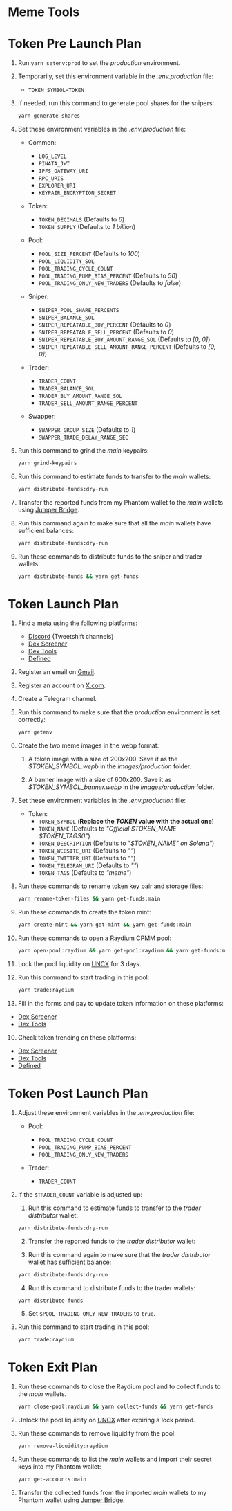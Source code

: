 # Meme Tools

# Token Pre Launch Plan

1. Run `yarn setenv:prod` to set the _production_ environment.

2. Temporarily, set this environment variable in the _.env.production_ file:

    - `TOKEN_SYMBOL=TOKEN`

3. If needed, run this command to generate pool shares for the snipers:

    ```bash
    yarn generate-shares
    ```

4. Set these environment variables in the _.env.production_ file:

    - Common:

        - `LOG_LEVEL`
        - `PINATA_JWT`
        - `IPFS_GATEWAY_URI`
        - `RPC_URIS`
        - `EXPLORER_URI`
        - `KEYPAIR_ENCRYPTION_SECRET`

    - Token:

        - `TOKEN_DECIMALS` (Defaults to _6_)
        - `TOKEN_SUPPLY` (Defaults to _1 billion_)

    - Pool:

        - `POOL_SIZE_PERCENT` (Defaults to _100_)
        - `POOL_LIQUIDITY_SOL`
        - `POOL_TRADING_CYCLE_COUNT`
        - `POOL_TRADING_PUMP_BIAS_PERCENT` (Defaults to _50_)
        - `POOL_TRADING_ONLY_NEW_TRADERS` (Defaults to _false_)

    - Sniper:

        - `SNIPER_POOL_SHARE_PERCENTS`
        - `SNIPER_BALANCE_SOL`
        - `SNIPER_REPEATABLE_BUY_PERCENT` (Defaults to _0_)
        - `SNIPER_REPEATABLE_SELL_PERCENT` (Defaults to _0_)
        - `SNIPER_REPEATABLE_BUY_AMOUNT_RANGE_SOL` (Defaults to _[0, 0]_)
        - `SNIPER_REPEATABLE_SELL_AMOUNT_RANGE_PERCENT` (Defaults to _[0, 0]_)

    - Trader:

        - `TRADER_COUNT`
        - `TRADER_BALANCE_SOL`
        - `TRADER_BUY_AMOUNT_RANGE_SOL`
        - `TRADER_SELL_AMOUNT_RANGE_PERCENT`

    - Swapper:
        - `SWAPPER_GROUP_SIZE` (Defaults to _1_)
        - `SWAPPER_TRADE_DELAY_RANGE_SEC`

5. Run this command to grind the _main_ keypairs:

    ```bash
    yarn grind-keypairs
    ```

6. Run this command to estimate funds to transfer to the _main_ wallets:

    ```bash
    yarn distribute-funds:dry-run
    ```

7. Transfer the reported funds from my Phantom wallet to the _main_ wallets using [Jumper Bridge](https://jumper.exchange/?fromChain=1&fromToken=0xdAC17F958D2ee523a2206206994597C13D831ec7&toChain=1151111081099710&toToken=11111111111111111111111111111111).

8. Run this command again to make sure that all the _main_ wallets have sufficient balances:

    ```bash
    yarn distribute-funds:dry-run
    ```

9. Run these commands to distribute funds to the sniper and trader wallets:

    ```bash
    yarn distribute-funds && yarn get-funds
    ```

# Token Launch Plan

1. Find a meta using the following platforms:

    - [Discord](https://discord.com/) (Tweetshift channels)
    - [Dex Screener](https://dexscreener.com/6h?rankBy=trendingScoreH6&order=desc)
    - [Dex Tools](https://www.dextools.io/app/en/trending)
    - [Defined](https://www.defined.fi/tokens/discover?createdAt=hour4&rankingBy=volume&rankingDirection=DESC)

2. Register an email on [Gmail](https://workspace.google.com/intl/en-US/gmail/).

3. Register an account on [X.com](https://x.com/i/flow/signup).

4. Create a Telegram channel.

5. Run this command to make sure that the _production_ environment is set correctly:

    ```bash
    yarn getenv
    ```

6. Create the two meme images in the webp format:

    1. A token image with a size of 200x200. Save it as the _$TOKEN_SYMBOL.wepb_ in the _images/production_ folder.

    2. A banner image with a size of 600x200. Save it as _$TOKEN_SYMBOL_banner.webp_ in the _images/production_ folder.

7. Set these environment variables in the _.env.production_ file:

    - Token:
        - `TOKEN_SYMBOL` (**Replace the _TOKEN_ value with the actual one**)
        - `TOKEN_NAME` (Defaults to _"Official $TOKEN_NAME $TOKEN_TAGS0"_)
        - `TOKEN_DESCRIPTION` (Defaults to _"$TOKEN_NAME" on Solana"_)
        - `TOKEN_WEBSITE_URI` (Defaults to _""_)
        - `TOKEN_TWITTER_URI` (Defaults to _""_)
        - `TOKEN_TELEGRAM_URI` (Defaults to _""_)
        - `TOKEN_TAGS` (Defaults to _"meme"_)

8. Run these commands to rename token key pair and storage files:

    ```bash
    yarn rename-token-files && yarn get-funds:main
    ```

9. Run these commands to create the token mint:

    ```bash
    yarn create-mint && yarn get-mint && yarn get-funds:main
    ```

10. Run these commands to open a Raydium CPMM pool:

    ```bash
    yarn open-pool:raydium && yarn get-pool:raydium && yarn get-funds:main
    ```

11. Lock the pool liquidity on [UNCX](https://solana.uncx.network/lockers/manage/locker) for 3 days.

12. Run this command to start trading in this pool:

    ```bash
    yarn trade:raydium
    ```

13. Fill in the forms and pay to update token information on these platforms:

- [Dex Screener](https://marketplace.dexscreener.com/product/token-info/order)
- [Dex Tools](https://www.dextools.io/marketplace/en/create-socials)

10. Check token trending on these platforms:

- [Dex Screener](https://dexscreener.com/6h?rankBy=trendingScoreH6&order=desc&chainIds=solana)
- [Dex Tools](https://www.dextools.io/app/en/solana/trending)
- [Defined](https://www.defined.fi/tokens/discover?network=sol&createdAt=hour4&rankingBy=volume&rankingDirection=DESC)

# Token Post Launch Plan

1. Adjust these environment variables in the _.env.production_ file:

    - Pool:

        - `POOL_TRADING_CYCLE_COUNT`
        - `POOL_TRADING_PUMP_BIAS_PERCENT`
        - `POOL_TRADING_ONLY_NEW_TRADERS`

    - Trader:

        - `TRADER_COUNT`

2. If the `$TRADER_COUNT` variable is adjusted up:

    1. Run this command to estimate funds to transfer to the _trader distributor_ wallet:

    ```bash
    yarn distribute-funds:dry-run
    ```

    2. Transfer the reported funds to the _trader distributor_ wallet:

    3. Run this command again to make sure that the _trader distributor_ wallet has sufficient balance:

    ```bash
    yarn distribute-funds:dry-run
    ```

    4. Run this command to distribute funds to the trader wallets:

    ```bash
    yarn distribute-funds
    ```

    5. Set `$POOL_TRADING_ONLY_NEW_TRADERS` to `true`.

3. Run this command to start trading in this pool:

    ```bash
    yarn trade:raydium
    ```

# Token Exit Plan

1. Run these commands to close the Raydium pool and to collect funds to the _main_ wallets.

    ```bash
    yarn close-pool:raydium && yarn collect-funds && yarn get-funds
    ```

2. Unlock the pool liquidity on [UNCX](https://solana.uncx.network/lockers/manage/locker) after expiring a lock period.

3. Run these commands to remove liquidity from the pool:

    ```bash
    yarn remove-liquidity:raydium
    ```

4. Run these commands to list the _main_ wallets and import their secret keys into my Phantom wallet:

    ```bash
    yarn get-accounts:main
    ```

5. Transfer the collected funds from the imported _main_ wallets to my Phantom wallet using [Jumper Bridge](https://jumper.exchange/?fromChain=1151111081099710&fromToken=11111111111111111111111111111111&toChain=1&toToken=0xdAC17F958D2ee523a2206206994597C13D831ec7).
